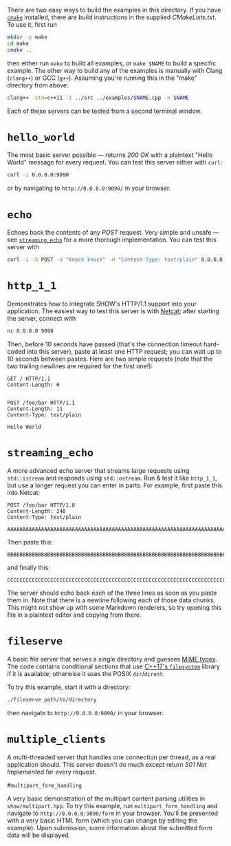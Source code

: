 There are two easy ways to build the examples in this directory.  If you have [`cmake`](https://cmake.org/) installed, there are build instructions in the supplied *CMakeLists.txt*.  To use it, first run 

```sh
mkdir -p make
cd make
cmake ..
```

then either run `make` to build all examples, or `make $NAME` to build a specific example.  The other way to build any of the examples is manually with Clang (`clang++`) or GCC (`g++`).  Assuming you're running this in the "make" directory from above:

```sh
clang++ -std=c++11 -I ../src ../examples/$NAME.cpp -o $NAME
```

Each of these servers can be tested from a second terminal window.

# `hello_world`

The most basic server possible — returns *200 OK* with a plaintext "Hello World" message for every request.  You can test this server either with `curl`:

```sh
curl -i 0.0.0.0:9090
```

or by navigating to `http://0.0.0.0:9090/` in your browser.

# `echo`

Echoes back the contents of any *POST* request.  Very simple and unsafe — see [`streaming_echo`](#streaming_echo) for a more thorough implementation.  You can test this server with

```sh
curl -i -X POST -d "Knock knock" -H "Content-Type: text/plain" 0.0.0.0:9090
```

# `http_1_1`

Demonstrates how to integrate SHOW's HTTP/1.1 support into your application.  The easiest way to test this server is with [Netcat](https://en.wikipedia.org/wiki/Netcat); after starting the server, connect with

```sh
nc 0.0.0.0 9090
```

Then, before 10 seconds have passed (that's the connection timeout hard-coded into this server), paste at least one HTTP request; you can wait up to 10 seconds between pastes.  Here are two simple requests (note that the two trailing newlines are required for the first one!):

```http
GET / HTTP/1.1
Content-Length: 0


```

```http
POST /foo/bar HTTP/1.1
Content-Length: 11
Content-Type: text/plain

Hello World
```

# `streaming_echo`

A more advanced echo server that streams large requests using `std::istream` and responds using `std::ostream`.  Run & test it like `http_1_1`, but use a longer request you can enter in parts.  For example, first paste this into Netcat:

```http
POST /foo/bar HTTP/1.0
Content-Length: 240
Content-Type: text/plain

AAAAAAAAAAAAAAAAAAAAAAAAAAAAAAAAAAAAAAAAAAAAAAAAAAAAAAAAAAAAAAAAAAAAAAAAAAAAAAA

```

Then paste this:

```http
BBBBBBBBBBBBBBBBBBBBBBBBBBBBBBBBBBBBBBBBBBBBBBBBBBBBBBBBBBBBBBBBBBBBBBBBBBBBBBB

```

and finally this:

```http
CCCCCCCCCCCCCCCCCCCCCCCCCCCCCCCCCCCCCCCCCCCCCCCCCCCCCCCCCCCCCCCCCCCCCCCCCCCCCCC

```

The server should echo back each of the three lines as soon as you paste them in.  Note that there is a newline following each of those data chunks.  This might not show up with some Markdown renderers, so try opening this file in a plaintext editor and copying from there.

# `fileserve`

A basic file server that serves a single directory and guesses [MIME types](https://en.wikipedia.org/wiki/Media_type#mime.types).  The code contains conditional sections that use [C++17's `filesystem`](http://en.cppreference.com/w/cpp/filesystem) library if it is available; otherwise it uses the POSIX `dir`/`dirent`.

To try this example, start it with a directory:

```sh
./fileserve path/to/directory
```

then navigate to `http://0.0.0.0:9090/` in your browser.

# `multiple_clients`

A multi-threaded server that handles one connection per thread, as a real application should.  This server doesn't do much except return *501 Not Implemented* for every request.

#`multipart_form_handling`

A very basic demonstration of the multipart content parsing utilities in `show/multipart.hpp`.  To try this example, run `multipart_form_handling` and navigate to `http://0.0.0.0:9090/form` in your browser.  You'll be presented with a very basic HTML form (which you can change by editing the example).  Upon submission, some information about the submitted form data will be displayed.
